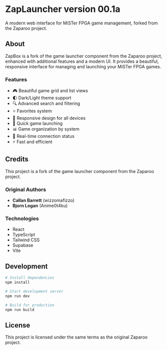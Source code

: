 # ZapLauncher version 00.1a

A modern web interface for MiSTer FPGA game management, forked from the Zaparoo project.

## About

ZapBox is a fork of the game launcher component from the Zaparoo project, enhanced with additional features and a modern UI. It provides a beautiful, responsive interface for managing and launching your MiSTer FPGA games.

### Features

- 🎮 Beautiful game grid and list views
- 🌓 Dark/Light theme support
- 🔍 Advanced search and filtering
- ⭐ Favorites system
- 📱 Responsive design for all devices
- 🎯 Quick game launching
- 📊 Game organization by system
- 🔄 Real-time connection status
- ⚡ Fast and efficient

## Credits

This project is a fork of the game launcher component from the Zaparoo project.

### Original Authors

- **Callan Barrett** (wizzomafizzo)
- **Bjorn Logan** (Anime0t4ku)

### Technologies

- React
- TypeScript
- Tailwind CSS
- Supabase
- Vite

## Development

```bash
# Install dependencies
npm install

# Start development server
npm run dev

# Build for production
npm run build
```

## License

This project is licensed under the same terms as the original Zaparoo project.
